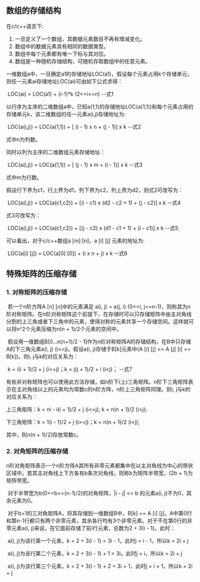 ## 数组的存储结构

在c/c++语言下:

1. 一旦定义了一个数组，其数据元素数目不再有增减变化。
2. 数组中的数据元素具有相同的数据类型。
3. 数组中每个元素都有唯一下标与其对应。
4. 数组是一种随机存储结构，可随机存取数组中的任意元素。

一维数组a中，一旦确定a1的存储地址LOC(a1)，假设每个元素占用k个存储单元，则任一元素ai存储地址LOC(ai)可由如下公式求得：

​	LOC(ai) = LOC(a1) + (i-1)*k (2<=i<=n)	--式1

以行序为主序的二维数组a中，已知a(1,1)的存储地址LOC(a(1,1))和每个元素占用的存储单元k，该二维数组的任一元素a(i,j)存储地址为:

​	LOC(a(i,j)) = LOC(a(1,1)) + [ (i - 1) x n + (j - 1)] x k	--式2

式中n为列数。

同时以列为主序的二维数组元素存储地址：

​	LOC(a(i,j)) = LOC(a(1,1)) + [ (j - 1) x m + (i - 1)] x k	--式3

式中m为行数。



假设行下界为c1，行上界为d1，列下界为c2，列上界为d2，则式2可改写为：

​	LOC(a(i,j)) = LOC(a(c1,c2)) + [(i - c1) x (d2 - c2 + 1) + (j - c2)] x k	--式4

式3可改写为：

​	LOC(a(i,j)) = LOC(a(c1,c2)) + [(j - c2) x (d1 - c1 + 1) + (i - c1)] x k	--式5



可以看出，对于c/c++数组a [m] [n]，a [i] [j] 元素的地址为:

​	LOC(a[i] [j]) = LOC(a[0] [0]) + (i x n + j) x k	--式6



## 特殊矩阵的压缩存储

### 1. 对称矩阵的压缩存储

​	若一个n阶方阵A [n] [n]中的元素满足 a(i, j) = a(j, i) (0<=i, j<=n-1)，则称其为n阶对称矩阵。在n阶对称矩阵这个前提下，在存储时可以只存储矩阵中由主对角线分割的上三角或者下三角中的元素，使得对称的元素共享一个存储空间。这样就可以将n^2个元素压缩为n(n + 1)/2个元素的空间中。

​	假设用一维数组B[0...n(n+1)/2 - 1]作为n阶对称矩阵A的存储结构，在B中只存储A的下三角元素a(i, j) (i>=j)。假设a(i, j)存储于B[k]元素中(A [i] [j] == A [j] [i] == B[k])。则i, j与k的对应关系为：

​	k = i(i + 1)/2 + j  (i>=j)；k = j(j + 1)/2 + i (i<j)；	--式7

​	有些非对称矩阵也可以使用此方法存储，如n阶下(上)三角矩阵。n阶下三角矩阵表示在主对角线以上的元素均为常数c的n阶方阵，n阶上三角矩阵同理。则i, j与k的对应关系为：

上三角矩阵：k = ni - i(i + 1)/2 + j	(i<=j);	k = n(n + 1)/2	(i>j);

下三角矩阵：k = 1(i - 1)/2 + j	(i>=j)；k = n(n + 1)/2	(i<j);

其中，B[n(n + 1)/2]存放常数c。

### 2. 对角矩阵的压缩存储

​	n阶对角矩阵表示一个n阶方阵A其所有非零元素都集中在以主对角线为中心的带状区域中。若其主对角线上下方各有b条次对角线，则称b为矩阵半带宽，(2b + 1)为矩阵带宽。

​	对于半带宽为b(0<=b<=(n-1)/2)的对角矩阵，|i - j| <= b 的元素a(i, j)不为0，其余元素为0。

​	对于b=1的三对角矩阵A，将其存储到一维数组B中，B[k] == A [i] [j]。A中第0行和第n-1行都只有两个非零元素，其余各行均有3个非零元素。对于不在第0行的非零元素a(i, j)来说，在它面前存储了前i行元素，总数为2 + 3(i - 1)。此时：

​	a(i, j)为该行第一个元素，k = 2 + 3(i - 1) = 3i - 1，此时j = i - 1，所以k = 2i + j

​	a(i, j)为该行第二个元素，k = 2 + 3(i - 1) + 1 = 3i，此时j = i，所以k = 2i + j

​	a(i, j)为该行第三个元素，k = 2 + 3(i - 1) + 2 = 3i + 1，此时j = i + 1，所以k = 2i + j